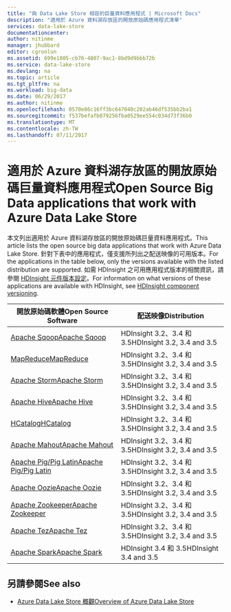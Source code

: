 ```yaml
---
title: "與 Data Lake Store 相容的巨量資料應用程式 | Microsoft Docs"
description: "適用於 Azure 資料湖存放區的開放原始碼應用程式清單"
services: data-lake-store
documentationcenter: 
author: nitinme
manager: jhubbard
editor: cgronlun
ms.assetid: 699e1805-cb76-4807-9ac1-8bd9d9bbb72b
ms.service: data-lake-store
ms.devlang: na
ms.topic: article
ms.tgt_pltfrm: na
ms.workload: big-data
ms.date: 06/29/2017
ms.author: nitinme
ms.openlocfilehash: 0570e86c16ff3bc647040c202ab46df535bb2ba1
ms.sourcegitcommit: f537befafb079256fba0529ee554c034d73f36b0
ms.translationtype: MT
ms.contentlocale: zh-TW
ms.lasthandoff: 07/11/2017
---
```

# <a name="open-source-big-data-applications-that-work-with-azure-data-lake-store"></a><span data-ttu-id="a740f-103">適用於 Azure 資料湖存放區的開放原始碼巨量資料應用程式</span><span class="sxs-lookup"><span data-stu-id="a740f-103">Open Source Big Data applications that work with Azure Data Lake Store</span></span>
<span data-ttu-id="a740f-104">本文列出適用於 Azure 資料湖存放區的開放原始碼巨量資料應用程式。</span><span class="sxs-lookup"><span data-stu-id="a740f-104">This article lists the open source big data applications that work with Azure Data Lake Store.</span></span> <span data-ttu-id="a740f-105">針對下表中的應用程式，僅支援所列出之配送映像的可用版本。</span><span class="sxs-lookup"><span data-stu-id="a740f-105">For the applications in the table below, only the versions available with the listed distribution are supported.</span></span> <span data-ttu-id="a740f-106">如需 HDInsight 之可用應用程式版本的相關資訊，請參閱 [HDInsight 元件版本設定](../hdinsight/hdinsight-component-versioning.md)。</span><span class="sxs-lookup"><span data-stu-id="a740f-106">For information on what versions of these applications are available with HDInsight, see [HDInsight component versioning](../hdinsight/hdinsight-component-versioning.md).</span></span>

| <span data-ttu-id="a740f-107">開放原始碼軟體</span><span class="sxs-lookup"><span data-stu-id="a740f-107">Open Source Software</span></span> | <span data-ttu-id="a740f-108">配送映像</span><span class="sxs-lookup"><span data-stu-id="a740f-108">Distribution</span></span> |
| --- | --- |
| [<span data-ttu-id="a740f-109">Apache Sqoop</span><span class="sxs-lookup"><span data-stu-id="a740f-109">Apache Sqoop</span></span>](http://sqoop.apache.org/) |<span data-ttu-id="a740f-110">HDInsight 3.2、3.4 和 3.5</span><span class="sxs-lookup"><span data-stu-id="a740f-110">HDInsight 3.2, 3.4 and 3.5</span></span> |
| [<span data-ttu-id="a740f-111">MapReduce</span><span class="sxs-lookup"><span data-stu-id="a740f-111">MapReduce</span></span>](http://hadoop.apache.org/docs/r1.0.4/mapred_tutorial.html) |<span data-ttu-id="a740f-112">HDInsight 3.2、3.4 和 3.5</span><span class="sxs-lookup"><span data-stu-id="a740f-112">HDInsight 3.2, 3.4 and 3.5</span></span> |
| [<span data-ttu-id="a740f-113">Apache Storm</span><span class="sxs-lookup"><span data-stu-id="a740f-113">Apache Storm</span></span>](https://storm.apache.org/) |<span data-ttu-id="a740f-114">HDInsight 3.2、3.4 和 3.5</span><span class="sxs-lookup"><span data-stu-id="a740f-114">HDInsight 3.2, 3.4 and 3.5</span></span> |
| [<span data-ttu-id="a740f-115">Apache Hive</span><span class="sxs-lookup"><span data-stu-id="a740f-115">Apache Hive</span></span>](http://hive.apache.org/) |<span data-ttu-id="a740f-116">HDInsight 3.2、3.4 和 3.5</span><span class="sxs-lookup"><span data-stu-id="a740f-116">HDInsight 3.2, 3.4 and 3.5</span></span> |
| [<span data-ttu-id="a740f-117">HCatalog</span><span class="sxs-lookup"><span data-stu-id="a740f-117">HCatalog</span></span>](https://cwiki.apache.org/confluence/display/Hive/HCatalog) |<span data-ttu-id="a740f-118">HDInsight 3.2、3.4 和 3.5</span><span class="sxs-lookup"><span data-stu-id="a740f-118">HDInsight 3.2, 3.4 and 3.5</span></span> |
| [<span data-ttu-id="a740f-119">Apache Mahout</span><span class="sxs-lookup"><span data-stu-id="a740f-119">Apache Mahout</span></span>](http://mahout.apache.org/) |<span data-ttu-id="a740f-120">HDInsight 3.2、3.4 和 3.5</span><span class="sxs-lookup"><span data-stu-id="a740f-120">HDInsight 3.2, 3.4 and 3.5</span></span> |
| [<span data-ttu-id="a740f-121">Apache Pig/Pig Latin</span><span class="sxs-lookup"><span data-stu-id="a740f-121">Apache Pig/Pig Latin</span></span>](http://pig.apache.org/) |<span data-ttu-id="a740f-122">HDInsight 3.2、3.4 和 3.5</span><span class="sxs-lookup"><span data-stu-id="a740f-122">HDInsight 3.2, 3.4 and 3.5</span></span> |
| [<span data-ttu-id="a740f-123">Apache Oozie</span><span class="sxs-lookup"><span data-stu-id="a740f-123">Apache Oozie</span></span>](http://oozie.apache.org/) |<span data-ttu-id="a740f-124">HDInsight 3.2、3.4 和 3.5</span><span class="sxs-lookup"><span data-stu-id="a740f-124">HDInsight 3.2, 3.4 and 3.5</span></span> |
| [<span data-ttu-id="a740f-125">Apache Zookeeper</span><span class="sxs-lookup"><span data-stu-id="a740f-125">Apache Zookeeper</span></span>](http://zookeeper.apache.org/) |<span data-ttu-id="a740f-126">HDInsight 3.2、3.4 和 3.5</span><span class="sxs-lookup"><span data-stu-id="a740f-126">HDInsight 3.2, 3.4 and 3.5</span></span> |
| [<span data-ttu-id="a740f-127">Apache Tez</span><span class="sxs-lookup"><span data-stu-id="a740f-127">Apache Tez</span></span>](http://tez.apache.org/) |<span data-ttu-id="a740f-128">HDInsight 3.2、3.4 和 3.5</span><span class="sxs-lookup"><span data-stu-id="a740f-128">HDInsight 3.2, 3.4 and 3.5</span></span> |
| [<span data-ttu-id="a740f-129">Apache Spark</span><span class="sxs-lookup"><span data-stu-id="a740f-129">Apache Spark</span></span>](http://spark.apache.org/) |<span data-ttu-id="a740f-130">HDInsight 3.4 和 3.5</span><span class="sxs-lookup"><span data-stu-id="a740f-130">HDInsight 3.4 and 3.5</span></span> |


## <a name="see-also"></a><span data-ttu-id="a740f-131">另請參閱</span><span class="sxs-lookup"><span data-stu-id="a740f-131">See also</span></span>
* [<span data-ttu-id="a740f-132">Azure Data Lake Store 概觀</span><span class="sxs-lookup"><span data-stu-id="a740f-132">Overview of Azure Data Lake Store</span></span>](data-lake-store-overview.md)

